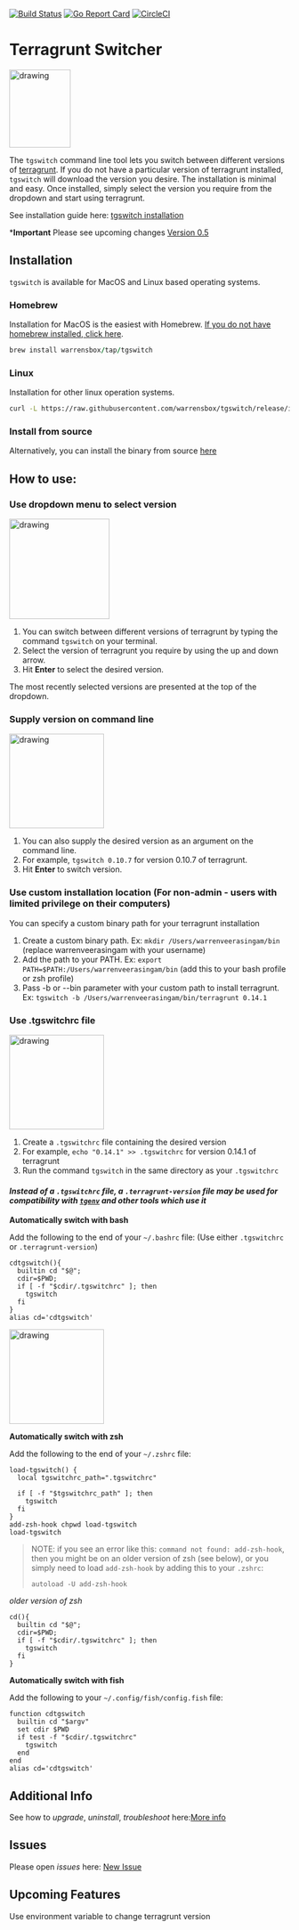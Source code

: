[![Build Status](https://travis-ci.org/warrensbox/tgswitch.svg?branch=master)](https://travis-ci.org/warrensbox/tgswitch)
[![Go Report Card](https://goreportcard.com/badge/github.com/warrensbox/tgswitch)](https://goreportcard.com/report/github.com/warrensbox/tgswitch)
[![CircleCI](https://circleci.com/gh/warrensbox/tgswitch/tree/master.svg?style=shield&circle-token=d74b0de145c45b1d0da97f817363c77350e1a121)](https://circleci.com/gh/warrensbox/tgswitch)

# Terragrunt Switcher 

<img style="text-allign:center" src="https://s3.us-east-2.amazonaws.com/kepler-images/warrensbox/tgswitch/smallerlogo.png" alt="drawing" width="110" height="140"/>


The `tgswitch` command line tool lets you switch between different versions of [terragrunt](https://www.terragrunt.io/). 
If you do not have a particular version of terragrunt installed, `tgswitch` will download the version you desire.
The installation is minimal and easy. 
Once installed, simply select the version you require from the dropdown and start using terragrunt. 


See installation guide here: [tgswitch installation](https://warrensbox.github.io/tgswitch/)

***Important**
Please see upcoming changes [Version 0.5](CHANGELOG.md)

## Installation

`tgswitch` is available for MacOS and Linux based operating systems.

### Homebrew

Installation for MacOS is the easiest with Homebrew. [If you do not have homebrew installed, click here](https://brew.sh/). 


```ruby
brew install warrensbox/tap/tgswitch
```

### Linux

Installation for other linux operation systems.

```sh
curl -L https://raw.githubusercontent.com/warrensbox/tgswitch/release/install.sh | bash
```

### Install from source

Alternatively, you can install the binary from source [here](https://github.com/warrensbox/tgswitch/releases) 

## How to use:
### Use dropdown menu to select version
<img src="https://s3.us-east-2.amazonaws.com/kepler-images/warrensbox/tgswitch/tgswitch.gif" alt="drawing" style="width: 180px;"/>

1.  You can switch between different versions of terragrunt by typing the command `tgswitch` on your terminal. 
2.  Select the version of terragrunt you require by using the up and down arrow.
3.  Hit **Enter** to select the desired version.

The most recently selected versions are presented at the top of the dropdown.

### Supply version on command line
<img src="https://s3.us-east-2.amazonaws.com/kepler-images/warrensbox/tgswitch/tgswitch-v4.gif" alt="drawing" style="width: 170px;"/>

1. You can also supply the desired version as an argument on the command line.
2. For example, `tgswitch 0.10.7` for version 0.10.7 of terragrunt.
3. Hit **Enter** to switch version.

### Use custom installation location  (For non-admin - users with limited privilege on their computers)    
You can specify a custom binary path for your terragrunt installation

1. Create a custom binary path. Ex: `mkdir /Users/warrenveerasingam/bin` (replace warrenveerasingam with your username)
2. Add the path to your PATH. Ex: `export PATH=$PATH:/Users/warrenveerasingam/bin` (add this to your bash profile or zsh profile)
3. Pass -b or --bin parameter with your custom path to install terragrunt. Ex: `tgswitch -b /Users/warrenveerasingam/bin/terragrunt 0.14.1 `

### Use .tgswitchrc file
<img src="https://s3.us-east-2.amazonaws.com/kepler-images/warrensbox/tgswitch/manual-tgswitchrc.gif" alt="drawing" style="width: 170px;"/>

1. Create a `.tgswitchrc` file containing the desired version
2. For example, `echo "0.14.1" >> .tgswitchrc` for version 0.14.1 of terragrunt
3. Run the command `tgswitch` in the same directory as your `.tgswitchrc`

#### *Instead of a `.tgswitchrc` file, a `.terragrunt-version` file may be used for compatibility with [`tgenv`](https://github.com/cunymatthieu/tgenv#terragrunt-version) and other tools which use it*

**Automatically switch with bash**

Add the following to the end of your `~/.bashrc` file:
(Use either `.tgswitchrc` or `.terragrunt-version`)

```
cdtgswitch(){
  builtin cd "$@";
  cdir=$PWD;
  if [ -f "$cdir/.tgswitchrc" ]; then
    tgswitch
  fi
}
alias cd='cdtgswitch'
```

<img src="https://s3.us-east-2.amazonaws.com/kepler-images/warrensbox/tgswitch/auto-tgswitchrc.gif" alt="drawing" style="width: 170px;"/>   

**Automatically switch with zsh**

Add the following to the end of your `~/.zshrc` file:

```
load-tgswitch() {
  local tgswitchrc_path=".tgswitchrc"

  if [ -f "$tgswitchrc_path" ]; then
    tgswitch
  fi
}
add-zsh-hook chpwd load-tgswitch
load-tgswitch
```
> NOTE: if you see an error like this: `command not found: add-zsh-hook`, then you might be on an older version of zsh (see below), or you simply need to load `add-zsh-hook` by adding this to your `.zshrc`:
>    ```
>    autoload -U add-zsh-hook
>    ```

*older version of zsh*
```
cd(){
  builtin cd "$@";
  cdir=$PWD;
  if [ -f "$cdir/.tgswitchrc" ]; then
    tgswitch
  fi
}
```

**Automatically switch with fish**

Add the following to your `~/.config/fish/config.fish` file:

```
function cdtgswitch
  builtin cd "$argv"
  set cdir $PWD
  if test -f "$cdir/.tgswitchrc"
    tgswitch
  end
end
alias cd='cdtgswitch'
```

## Additional Info

See how to *upgrade*, *uninstall*, *troubleshoot* here:[More info](https://warrensbox.github.io/tgswitch/additional)


## Issues

Please open  *issues* here:  [New Issue](https://github.com/warrensbox/tgswitch/issues)

## Upcoming Features

Use environment variable to change terragrunt version
